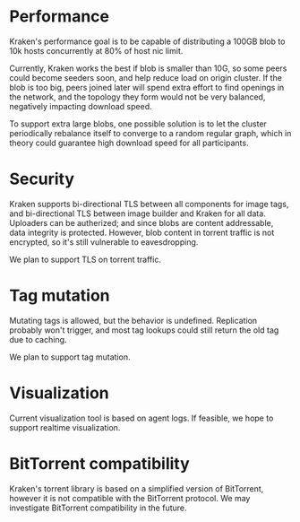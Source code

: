 # Performance

Kraken's performance goal is to be capable of distributing a 100GB blob to 10k hosts concurrently at
80% of host nic limit.

Currently, Kraken works the best if blob is smaller than 10G, so some peers could become seeders
soon, and help reduce load on origin cluster.
If the blob is too big, peers joined later will spend extra effort to find openings in the network,
and the topology they form would not be very balanced, negatively impacting download speed.

To support extra large blobs, one possible solution is to let the cluster periodically rebalance
itself to converge to a random regular graph, which in theory could guarantee high download speed
for all participants.

# Security

Kraken supports bi-directional TLS between all components for image tags, and bi-directional TLS
between image builder and Kraken for all data.
Uploaders can be autherized; and since blobs are content addressable, data integrity is protected.
However, blob content in torrent traffic is not encrypted, so it's still vulnerable to eavesdropping.

We plan to support TLS on torrent traffic.

# Tag mutation

Mutating tags is allowed, but the behavior is undefined. Replication probably won't trigger, and
most tag lookups could still return the old tag due to caching.

We plan to support tag mutation.

# Visualization

Current visualization tool is based on agent logs. If feasible, we hope to support realtime
visualization.

# BitTorrent compatibility

Kraken's torrent library is based on a simplified version of BitTorrent, however it is not
compatible with the BitTorrent protocol. We may investigate BitTorrent compatibility in the future.
